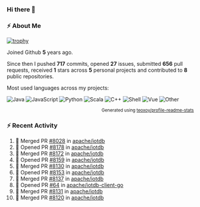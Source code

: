 ### Hi there 👋

### :zap: About Me

[![trophy](https://github-profile-trophy.vercel.app/?username=HTHou&theme=onedark)](https://github.com/ryo-ma/github-profile-trophy)
   
Joined Github **5** years ago.

Since then I pushed **717** commits, opened **27** issues, submitted **656** pull requests, received **1** stars across **5** personal projects and contributed to **8** public repositories.

Most used languages across my projects:

![Java](https://img.shields.io/static/v1?style=flat-square&label=%E2%A0%80&color=555&labelColor=%23b07219&message=Java%EF%B8%B194.4%25)
![JavaScript](https://img.shields.io/static/v1?style=flat-square&label=%E2%A0%80&color=555&labelColor=%23f1e05a&message=JavaScript%EF%B8%B11.4%25)
![Python](https://img.shields.io/static/v1?style=flat-square&label=%E2%A0%80&color=555&labelColor=%233572A5&message=Python%EF%B8%B10.7%25)
![Scala](https://img.shields.io/static/v1?style=flat-square&label=%E2%A0%80&color=555&labelColor=%23c22d40&message=Scala%EF%B8%B10.6%25)
![C++](https://img.shields.io/static/v1?style=flat-square&label=%E2%A0%80&color=555&labelColor=%23f34b7d&message=C%2B%2B%EF%B8%B10.6%25)
![Shell](https://img.shields.io/static/v1?style=flat-square&label=%E2%A0%80&color=555&labelColor=%2389e051&message=Shell%EF%B8%B10.4%25)
![Vue](https://img.shields.io/static/v1?style=flat-square&label=%E2%A0%80&color=555&labelColor=%2341b883&message=Vue%EF%B8%B10.3%25)
![Other](https://img.shields.io/static/v1?style=flat-square&label=%E2%A0%80&color=555&labelColor=%23ededed&message=Other%EF%B8%B11.2%25)

<p align="right"><sub>Generated using <a href="https://github.com/marketplace/actions/profile-readme-stats">teoxoy/profile-readme-stats</a></sub></p>


<!--![](https://github.com/HTHou/HTHou/blob/output/github-contribution-grid-snake.svg)-->

<!--![Haonan Hou's github stats](https://github-readme-stats.vercel.app/api?username=HTHou&count_private=true&show_icons=true&theme=onedark)-->

<!--![Haonan Hou's wakatime stats](https://github-readme-stats.vercel.app/api/wakatime?username=HTHou&layout=compact&theme=onedark)-->

<!--![Top Langs](https://github-readme-stats.vercel.app/api/top-langs/?username=HTHou&theme=onedark&layout=compact)-->

### :zap: Recent Activity
<!--START_SECTION:activity-->
1. 🎉 Merged PR [#8028](https://github.com/apache/iotdb/pull/8028) in [apache/iotdb](https://github.com/apache/iotdb)
2. 💪 Opened PR [#8178](https://github.com/apache/iotdb/pull/8178) in [apache/iotdb](https://github.com/apache/iotdb)
3. 🎉 Merged PR [#8172](https://github.com/apache/iotdb/pull/8172) in [apache/iotdb](https://github.com/apache/iotdb)
4. 💪 Opened PR [#8159](https://github.com/apache/iotdb/pull/8159) in [apache/iotdb](https://github.com/apache/iotdb)
5. 🎉 Merged PR [#8130](https://github.com/apache/iotdb/pull/8130) in [apache/iotdb](https://github.com/apache/iotdb)
6. 💪 Opened PR [#8153](https://github.com/apache/iotdb/pull/8153) in [apache/iotdb](https://github.com/apache/iotdb)
7. 🎉 Merged PR [#8137](https://github.com/apache/iotdb/pull/8137) in [apache/iotdb](https://github.com/apache/iotdb)
8. 💪 Opened PR [#64](https://github.com/apache/iotdb-client-go/pull/64) in [apache/iotdb-client-go](https://github.com/apache/iotdb-client-go)
9. 🎉 Merged PR [#8131](https://github.com/apache/iotdb/pull/8131) in [apache/iotdb](https://github.com/apache/iotdb)
10. 🎉 Merged PR [#8120](https://github.com/apache/iotdb/pull/8120) in [apache/iotdb](https://github.com/apache/iotdb)
<!--END_SECTION:activity-->

<!--
**HTHou/HTHou** is a ✨ _special_ ✨ repository because its `README.md` (this file) appears on your GitHub profile.

Here are some ideas to get you started:

- 🔭 I’m currently working on ...
- 🌱 I’m currently learning ...
- 👯 I’m looking to collaborate on ...
- 🤔 I’m looking for help with ...
- 💬 Ask me about ...
- 📫 How to reach me: ...
- 😄 Pronouns: ...
- ⚡ Fun fact: ...
-->
